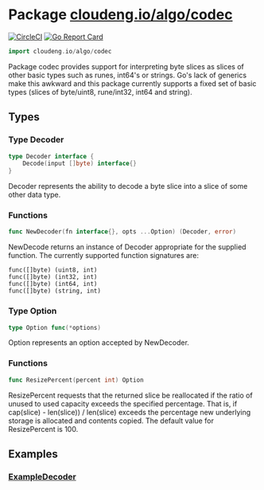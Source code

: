 # Package [cloudeng.io/algo/codec](https://pkg.go.dev/cloudeng.io/algo/codec?tab=doc)
[![CircleCI](https://circleci.com/gh/cloudengio/go.gotools.svg?style=svg)](https://circleci.com/gh/cloudengio/go.gotools) [![Go Report Card](https://goreportcard.com/badge/cloudeng.io/algo/codec)](https://goreportcard.com/report/cloudeng.io/algo/codec)

```go
import cloudeng.io/algo/codec
```

Package codec provides support for interpreting byte slices as slices of
other basic types such as runes, int64's or strings. Go's lack of generics
make this awkward and this package currently supports a fixed set of basic
types (slices of byte/uint8, rune/int32, int64 and string).

## Types
### Type Decoder
```go
type Decoder interface {
	Decode(input []byte) interface{}
}
```
Decoder represents the ability to decode a byte slice into a slice of some
other data type.

### Functions

```go
func NewDecoder(fn interface{}, opts ...Option) (Decoder, error)
```
NewDecode returns an instance of Decoder appropriate for the supplied
function. The currently supported function signatures are:

    func([]byte) (uint8, int)
    func([]byte) (int32, int)
    func([]byte) (int64, int)
    func([]byte) (string, int)




### Type Option
```go
type Option func(*options)
```
Option represents an option accepted by NewDecoder.

### Functions

```go
func ResizePercent(percent int) Option
```
ResizePercent requests that the returned slice be reallocated if the ratio
of unused to used capacity exceeds the specified percentage. That is, if
cap(slice) - len(slice)) / len(slice) exceeds the percentage new underlying
storage is allocated and contents copied. The default value for
ResizePercent is 100.






## Examples
### [ExampleDecoder](https://pkg.go.dev/cloudeng.io/algo/codec?tab=doc#example-Decoder)




